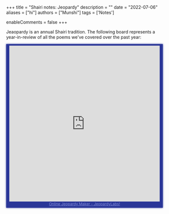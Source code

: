 +++
title = "Shairi notes: Jeopardy"
description = ""
date = "2022-07-06"
aliases = ["hi"]
authors = ["Munshi"]
tags = ['Notes']

enableComments = false
+++

Jeaopardy is an annual Shairi tradition. The following board represents a year-in-review of all the poems we've covered over the past year:

<div style="max-width:500px; background-color:#2a3698; text-align:center; box-shadow: #2a3698 0 0 5px 0; padding:5px 10px"><iframe src="https://jeopardylabs.com/play/shairi-jeopardy-2023?embed=1" frameborder="0" width="100%" height="500"></iframe><a target="_blank" href="https://jeopardylabs.com" style="color:#8791de; font-size:12px;">Online Jeopardy Maker - JeopardyLabs!</a></div>
